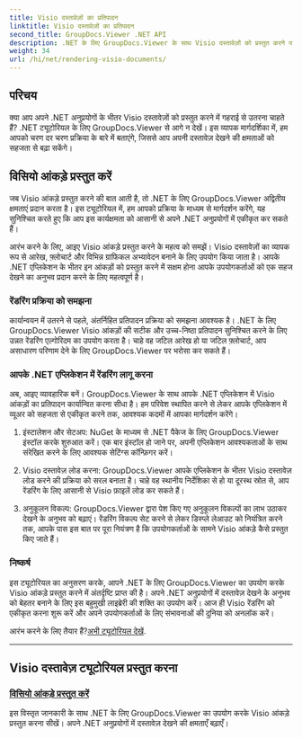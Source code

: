```yaml
---
title: Visio दस्तावेज़ों का प्रतिपादन
linktitle: Visio दस्तावेज़ों का प्रतिपादन
second_title: GroupDocs.Viewer .NET API
description: .NET के लिए GroupDocs.Viewer के साथ Visio दस्तावेज़ों को प्रस्तुत करने पर ट्यूटोरियल देखें। अपने .NET अनुप्रयोगों में दस्तावेज़ देखने की क्षमताओं को सहजता से बढ़ाना सीखें।
weight: 34
url: /hi/net/rendering-visio-documents/
---
```

## परिचय

क्या आप अपने .NET अनुप्रयोगों के भीतर Visio दस्तावेज़ों को प्रस्तुत करने में गहराई से उतरना चाहते हैं? .NET ट्यूटोरियल के लिए GroupDocs.Viewer से आगे न देखें। इस व्यापक मार्गदर्शिका में, हम आपको चरण दर चरण प्रक्रिया के बारे में बताएंगे, जिससे आप अपनी दस्तावेज़ देखने की क्षमताओं को सहजता से बढ़ा सकेंगे।

## विसियो आंकड़े प्रस्तुत करें

जब Visio आंकड़े प्रस्तुत करने की बात आती है, तो .NET के लिए GroupDocs.Viewer अद्वितीय क्षमताएं प्रदान करता है। इस ट्यूटोरियल में, हम आपको प्रक्रिया के माध्यम से मार्गदर्शन करेंगे, यह सुनिश्चित करते हुए कि आप इस कार्यक्षमता को आसानी से अपने .NET अनुप्रयोगों में एकीकृत कर सकते हैं।

आरंभ करने के लिए, आइए Visio आंकड़े प्रस्तुत करने के महत्व को समझें। Visio दस्तावेज़ों का व्यापक रूप से आरेख, फ़्लोचार्ट और विभिन्न ग्राफिकल अभ्यावेदन बनाने के लिए उपयोग किया जाता है। आपके .NET एप्लिकेशन के भीतर इन आंकड़ों को प्रस्तुत करने में सक्षम होना आपके उपयोगकर्ताओं को एक सहज देखने का अनुभव प्रदान करने के लिए महत्वपूर्ण है।

### रेंडरिंग प्रक्रिया को समझना

कार्यान्वयन में उतरने से पहले, अंतर्निहित प्रतिपादन प्रक्रिया को समझना आवश्यक है। .NET के लिए GroupDocs.Viewer Visio आंकड़ों की सटीक और उच्च-निष्ठा प्रतिपादन सुनिश्चित करने के लिए उन्नत रेंडरिंग एल्गोरिदम का उपयोग करता है। चाहे वह जटिल आरेख हो या जटिल फ़्लोचार्ट, आप असाधारण परिणाम देने के लिए GroupDocs.Viewer पर भरोसा कर सकते हैं।

### आपके .NET एप्लिकेशन में रेंडरिंग लागू करना

अब, आइए व्यावहारिक बनें। GroupDocs.Viewer के साथ आपके .NET एप्लिकेशन में Visio आंकड़ों का प्रतिपादन कार्यान्वित करना सीधा है। हम परिवेश स्थापित करने से लेकर आपके एप्लिकेशन में व्यूअर को सहजता से एकीकृत करने तक, आवश्यक कदमों में आपका मार्गदर्शन करेंगे।

1. इंस्टालेशन और सेटअप: NuGet के माध्यम से .NET पैकेज के लिए GroupDocs.Viewer इंस्टॉल करके शुरुआत करें। एक बार इंस्टॉल हो जाने पर, अपनी एप्लिकेशन आवश्यकताओं के साथ संरेखित करने के लिए आवश्यक सेटिंग्स कॉन्फ़िगर करें।

2. Visio दस्तावेज़ लोड करना: GroupDocs.Viewer आपके एप्लिकेशन के भीतर Visio दस्तावेज़ लोड करने की प्रक्रिया को सरल बनाता है। चाहे वह स्थानीय निर्देशिका से हो या दूरस्थ स्रोत से, आप रेंडरिंग के लिए आसानी से Visio फ़ाइलें लोड कर सकते हैं।

3. अनुकूलन विकल्प: GroupDocs.Viewer द्वारा पेश किए गए अनुकूलन विकल्पों का लाभ उठाकर देखने के अनुभव को बढ़ाएं। रेंडरिंग विकल्प सेट करने से लेकर डिस्प्ले लेआउट को नियंत्रित करने तक, आपके पास इस बात पर पूरा नियंत्रण है कि उपयोगकर्ताओं के सामने Visio आंकड़े कैसे प्रस्तुत किए जाते हैं।

### निष्कर्ष

इस ट्यूटोरियल का अनुसरण करके, आपने .NET के लिए GroupDocs.Viewer का उपयोग करके Visio आंकड़े प्रस्तुत करने में अंतर्दृष्टि प्राप्त की है। अपने .NET अनुप्रयोगों में दस्तावेज़ देखने के अनुभव को बेहतर बनाने के लिए इस बहुमुखी लाइब्रेरी की शक्ति का उपयोग करें। आज ही Visio रेंडरिंग को एकीकृत करना शुरू करें और अपने उपयोगकर्ताओं के लिए संभावनाओं की दुनिया को अनलॉक करें।

 आरंभ करने के लिए तैयार हैं?[अभी ट्यूटोरियल देखें](./render-visio-figures/).

---

## Visio दस्तावेज़ ट्यूटोरियल प्रस्तुत करना
### [विसियो आंकड़े प्रस्तुत करें](./render-visio-figures/)
इस विस्तृत जानकारी के साथ .NET के लिए GroupDocs.Viewer का उपयोग करके Visio आंकड़े प्रस्तुत करना सीखें। अपने .NET अनुप्रयोगों में दस्तावेज़ देखने की क्षमताएँ बढ़ाएँ।